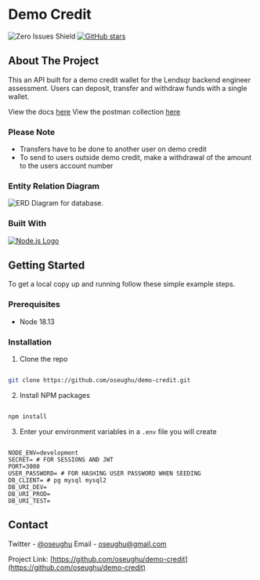 # Demo Credit

![Zero Issues Shield](https://img.shields.io/badge/issues-0-brightgreen)
[![GitHub stars](https://img.shields.io/github/stars/oseughu/demo-credit.svg)](https://github.com/oseughu/demo-credit)

## About The Project

This an API built for a demo credit wallet for the Lendsqr backend engineer assessment.
Users can deposit, transfer and withdraw funds with a single wallet.

View the docs [here](https://ose-ughu-lendsqr-be-test.fly.dev/api/v1/docs)
View the postman collection [here](https://documenter.getpostman.com/view/16097477/2s8ZDR7QxL)

### Please Note

- Transfers have to be done to another user on demo credit
- To send to users outside demo credit, make a withdrawal of the amount to the users account number

### Entity Relation Diagram

![ERD Diagram for database.](https://res.cloudinary.com/dnjugtgyf/image/upload/c_pad,b_auto:predominant,fl_preserve_transparency/v1673507313/db_design_wetqaj.jpg)

### Built With

[![Node.js Logo](https://nodejs.org/static/images/logo-light.svg)](https://nodejs.org)

## Getting Started

To get a local copy up and running follow these simple example steps.

### Prerequisites

- Node 18.13

### Installation

1. Clone the repo

```sh

git clone https://github.com/oseughu/demo-credit.git

```

2. Install NPM packages

```sh

npm install

```

3. Enter your environment variables in a `.env` file you will create

```env

NODE_ENV=development
SECRET= # FOR SESSIONS AND JWT
PORT=3000
USER_PASSWORD= # FOR HASHING USER PASSWORD WHEN SEEDING
DB_CLIENT= # pg mysql mysql2
DB_URI_DEV=
DB_URI_PROD=
DB_URI_TEST=

```

## Contact

Twitter - [@oseughu](https://twitter.com/oseughu)
Email - oseughu@gmail.com

Project Link: [https://github.com/oseughu/demo-credit](https://github.com/oseughu/demo-credit)
